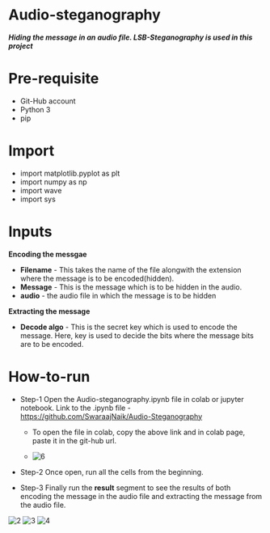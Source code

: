 # Audio-steganography
**_Hiding the message in an audio file. LSB-Steganography is used in this project_**

# Pre-requisite
-   Git-Hub account
-   Python 3
-   pip
# Import
-   import matplotlib.pyplot as plt
-   import numpy as np
-   import wave
-   import sys

# Inputs
**Encoding the messgae**
  -   **Filename** - This takes the name of the file alongwith the extension where the message is to be encoded(hidden).
  -   **Message** - This is the message which is to be hidden in the audio.
  -   **audio** - the audio file in which the message is to be hidden

**Extracting the message**
- **Decode algo** - This is the secret key which is used to encode the message. Here, key is used to decide the bits where the message bits are to be encoded.

# How-to-run
  - Step-1 Open the Audio-steganography.ipynb file in colab or jupyter notebook.
      Link to the .ipynb file - 
      https://github.com/SwaraajNaik/Audio-Steganography
      
      - To open the file in colab, copy the above link and in colab page, paste it in the git-hub url.
      
      - ![6](https://user-images.githubusercontent.com/40821800/150410479-0f8ec00c-3e89-4afa-be88-9f6bb9b4fb44.png)
      
  - Step-2 Once open, run all the cells from the beginning.
  - Step-3 Finally run the **result** segment to see the results of both encoding the message in the audio file and extracting the message from the audio file.


![2](https://user-images.githubusercontent.com/40821800/150410694-bf9d15f9-9c0a-4542-af83-f1f670fc1ca0.png)
![3](https://user-images.githubusercontent.com/40821800/150410698-10c1f534-bfea-4338-8e27-097b3b823154.png)
![4](https://user-images.githubusercontent.com/40821800/150410699-44960a70-2195-4799-b6c4-deabaf510b40.png)
